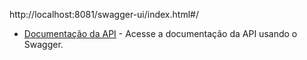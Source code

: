 http://localhost:8081/swagger-ui/index.html#/

- [Documentação da API](http://localhost:8081/swagger-ui/index.html#/) - Acesse a documentação da API usando o Swagger.